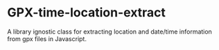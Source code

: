 GPX-time-location-extract
=========================

A library ignostic class for extracting location and date/time information from gpx files in Javascript.